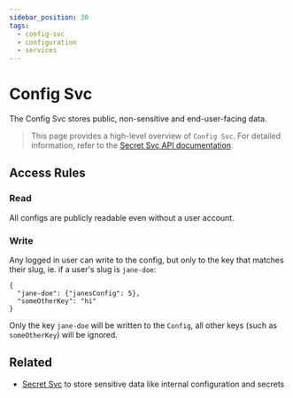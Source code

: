 ```yaml
---
sidebar_position: 30
tags:
  - config-svc
  - configuration
  - services
---
```


# Config Svc

The Config Svc stores public, non-sensitive and end-user-facing data.

> This page provides a high-level overview of `Config Svc`. For detailed information, refer to the [Secret Svc API documentation](/docs/openorch/get-config).

## Access Rules

### Read

All configs are publicly readable even without a user account.

### Write

Any logged in user can write to the config, but only to the key that matches their slug, ie. if a user's slug is `jane-doe`:

```
{
  "jane-doe": {"janesConfig": 5},
  "someOtherKey": "hi"
}
```

Only the key `jane-doe` will be written to the `Config`, all other keys (such as `someOtherKey`) will be ignored.

## Related

- [Secret Svc](/docs/built-in-services/secret-svc) to store sensitive data like internal configuration and secrets
